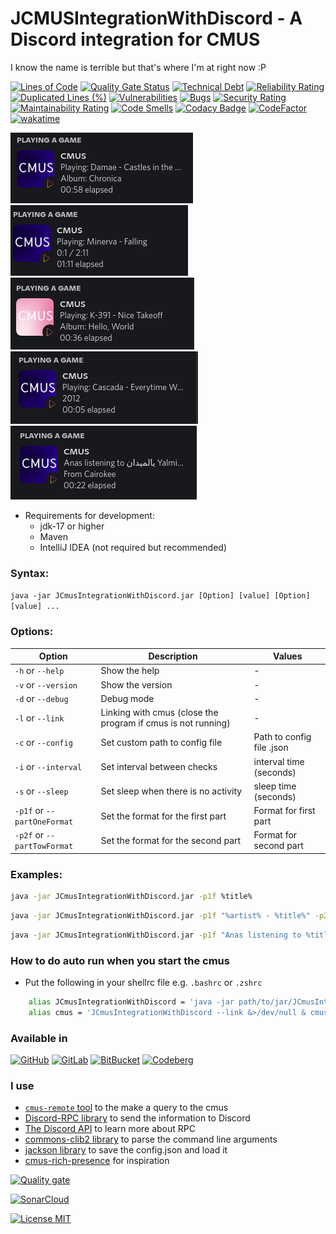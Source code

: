 # JCMUSIntegrationWithDiscord - A Discord integration for CMUS
I know the name is terrible but that's where I'm at right now :P

[![Lines of Code](https://sonarcloud.io/api/project_badges/measure?project=Anas-Elgarhy_JCmusIntegrationWithDiscord&metric=ncloc)](https://sonarcloud.io/summary/new_code?id=Anas-Elgarhy_JCmusIntegrationWithDiscord)
[![Quality Gate Status](https://sonarcloud.io/api/project_badges/measure?project=Anas-Elgarhy_JCmusIntegrationWithDiscord&metric=alert_status)](https://sonarcloud.io/summary/new_code?id=Anas-Elgarhy_JCmusIntegrationWithDiscord)
[![Technical Debt](https://sonarcloud.io/api/project_badges/measure?project=Anas-Elgarhy_JCmusIntegrationWithDiscord&metric=sqale_index)](https://sonarcloud.io/summary/new_code?id=Anas-Elgarhy_JCmusIntegrationWithDiscord)
[![Reliability Rating](https://sonarcloud.io/api/project_badges/measure?project=Anas-Elgarhy_JCmusIntegrationWithDiscord&metric=reliability_rating)](https://sonarcloud.io/summary/new_code?id=Anas-Elgarhy_JCmusIntegrationWithDiscord)
[![Duplicated Lines (%)](https://sonarcloud.io/api/project_badges/measure?project=Anas-Elgarhy_JCmusIntegrationWithDiscord&metric=duplicated_lines_density)](https://sonarcloud.io/summary/new_code?id=Anas-Elgarhy_JCmusIntegrationWithDiscord)
[![Vulnerabilities](https://sonarcloud.io/api/project_badges/measure?project=Anas-Elgarhy_JCmusIntegrationWithDiscord&metric=vulnerabilities)](https://sonarcloud.io/summary/new_code?id=Anas-Elgarhy_JCmusIntegrationWithDiscord)
[![Bugs](https://sonarcloud.io/api/project_badges/measure?project=Anas-Elgarhy_JCmusIntegrationWithDiscord&metric=bugs)](https://sonarcloud.io/summary/new_code?id=Anas-Elgarhy_JCmusIntegrationWithDiscord)
[![Security Rating](https://sonarcloud.io/api/project_badges/measure?project=Anas-Elgarhy_JCmusIntegrationWithDiscord&metric=security_rating)](https://sonarcloud.io/summary/new_code?id=Anas-Elgarhy_JCmusIntegrationWithDiscord)
[![Maintainability Rating](https://sonarcloud.io/api/project_badges/measure?project=Anas-Elgarhy_JCmusIntegrationWithDiscord&metric=sqale_rating)](https://sonarcloud.io/summary/new_code?id=Anas-Elgarhy_JCmusIntegrationWithDiscord)
[![Code Smells](https://sonarcloud.io/api/project_badges/measure?project=Anas-Elgarhy_JCmusIntegrationWithDiscord&metric=code_smells)](https://sonarcloud.io/summary/new_code?id=Anas-Elgarhy_JCmusIntegrationWithDiscord)
[![Codacy Badge](https://api.codacy.com/project/badge/Grade/3e0d24aa2c1441e484622b8540193cdf)](https://app.codacy.com/gh/Anas-Elgarhy/JCmusIntegrationWithDiscord?utm_source=github.com&utm_medium=referral&utm_content=Anas-Elgarhy/JCmusIntegrationWithDiscord&utm_campaign=Badge_Grade_Settings)
[![CodeFactor](https://www.codefactor.io/repository/github/anas-elgarhy/jcmusintegrationwithdiscord/badge)](https://www.codefactor.io/repository/github/anas-elgarhy/jcmusintegrationwithdiscord)
[![wakatime](https://wakatime.com/badge/user/0671d7a1-0f1f-4dae-9501-2d7aa4f6fc20/project/5bd30ca7-e14d-4d4b-8fb6-7e1c0ab9250c.svg)](https://wakatime.com/badge/user/0671d7a1-0f1f-4dae-9501-2d7aa4f6fc20/project/5bd30ca7-e14d-4d4b-8fb6-7e1c0ab9250c)

<img alt="image 1" src="./Screenshots/1.png">
<img alt="image 2" src="./Screenshots/2.gif">
<img alt="image 3" src="./Screenshots/3.png">
<img alt="image 4" src="./Screenshots/4.png">
<img alt="image 5" src="./Screenshots/5.png">

- Requirements for development:
    - jdk-17 or higher
    - Maven
    - IntelliJ IDEA (not required but recommended)

### Syntax:
`java -jar JCmusIntegrationWithDiscord.jar [Option] [value] [Option] [value] ...`

### Options:
| Option                      | Description                                                  | Values                    |
|-----------------------------|--------------------------------------------------------------|---------------------------|
| `-h` or `--help`            | Show the help                                                | -                         |
| `-v` or `--version`         | Show the version                                             | -                         |
| `-d` or `--debug`           | Debug mode                                                   | -                         |
| `-l` or `--link`            | Linking with cmus (close the program if cmus is not running) | -                         |
| `-c` or `--config`          | Set custom path to config file                               | Path to config file .json |
| `-i` or `--interval`        | Set interval between checks                                  | interval time (seconds)   |
| `-s` or `--sleep`           | Set sleep when there is no activity                          | sleep time (seconds)      |
| `-p1f` or `--partOneFormat` | Set the format for the first part                            | Format for first part     |
| `-p2f` or `--partTowFormat` | Set the format for the second part                           | Format for second part    |


### Examples:
```bash
java -jar JCmusIntegrationWithDiscord.jar -p1f %title%
```

```bash
java -jar JCmusIntegrationWithDiscord.jar -p1f "%artist% - %title%" -p2f "%album% - %date%"
```

```bash
java -jar JCmusIntegrationWithDiscord.jar -p1f "Anas listening to %title%" -p2f "From %artist%"
```

### How to do auto run when you start the cmus
- Put the following in your shellrc file e.g. `.bashrc` or `.zshrc`
```bash
    alias JCmusIntegrationWithDiscord = 'java -jar path/to/jar/JCmusIntegrationWithDiscord.jar'
    alias cmus = 'JCmusIntegrationWithDiscord --link &>/dev/null & cmus'
```

### Available in
[![GitHub](https://img.shields.io/badge/GitHub-Main%20repo-brightgreen?style=for-the-badge&logo=GitHub)](https://github.com/Anas-Elgarhy/JCmusIntegrationWithDiscord)
[![GitLab](https://img.shields.io/badge/GitLab-Mirror%20repo-brightgreen?style=for-the-badge&logo=GitLab)](https://gitlab.com/Anas-Elgarhy/JCmusIntegrationWithDiscord)
[![BitBucket](https://img.shields.io/badge/BitBucket-Mirror%20repo-brightgreen?style=for-the-badge&logo=BitBucket)](https://bitbucket.org/anas_elgarhy/JCmusIntegrationWithDiscord)
[![Codeberg](https://img.shields.io/badge/Codeberg-Mirror%20repo-brightgreen?style=for-the-badge&logo=Codeberg)](https://codeberg.org/anas-elgarhy/JCmusIntegrationWithDiscord)


### I use
- [`cmus-remote` tool](https://github.com/cmus/cmus) to the make a query to the cmus
- [Discord-RPC library](https://github.com/Vatuu/discord-rpc) to send the information to Discord
- [The Discord API](https://discordapp.com/developers/docs/intro) to learn more about RPC
- [commons-clib2 library](https://github.com/apache/commons-cli) to parse the command line arguments
- [jackson library](https:github.com/FasterXML/jackson-databind) to save the config.json and load it
- [cmus-rich-presence](https://github.com/pascalpuffke/cmus-rich-presence) for inspiration

[![Quality gate](https://sonarcloud.io/api/project_badges/quality_gate?project=Anas-Elgarhy_JCmusIntegrationWithDiscord)](https://sonarcloud.io/summary/new_code?id=Anas-Elgarhy_JCmusIntegrationWithDiscord)

[![SonarCloud](https://sonarcloud.io/images/project_badges/sonarcloud-black.svg)](https://sonarcloud.io/summary/new_code?id=Anas-Elgarhy_JCmusIntegrationWithDiscord)

[![License MIT](https://img.shields.io/badge/license-MIT-green.svg)](https://spdx.org/licenses/MIT.html)